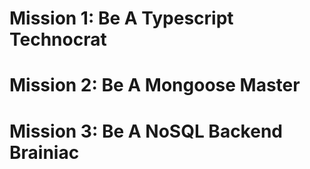 # Mission 1: Be A Typescript Technocrat

# Mission 2: Be A Mongoose Master

# Mission 3: Be A NoSQL Backend Brainiac
